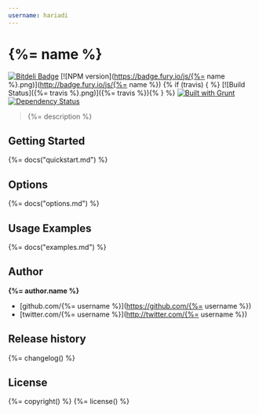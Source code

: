 ```yaml
---
username: hariadi
---
```

# {%= name %}

[![Bitdeli Badge](https://d2weczhvl823v0.cloudfront.net/hariadi/grunt-wp2md/trend.png)](https://bitdeli.com/free "Bitdeli Badge") [![NPM version](https://badge.fury.io/js/{%= name %}.png)](http://badge.fury.io/js/{%= name %}) {% if (travis) { %} [![Build Status]({%= travis %}.png)]({%= travis %}){% } %} [![Built with Grunt](https://cdn.gruntjs.com/builtwith.png)](http://gruntjs.com/) [![Dependency Status](https://david-dm.org/hariadi/grunt-wp2md.png)](https://david-dm.org/hariadi/grunt-wp2md)

> {%= description %}

## Getting Started
{%= docs("quickstart.md") %}

## Options
{%= docs("options.md") %}

## Usage Examples
{%= docs("examples.md") %}

## Author

**{%= author.name %}**

+ [github.com/{%= username %}](https://github.com/{%= username %})
+ [twitter.com/{%= username %}](http://twitter.com/{%= username %})

## Release history
{%= changelog() %}

## License
{%= copyright() %}
{%= license() %}
